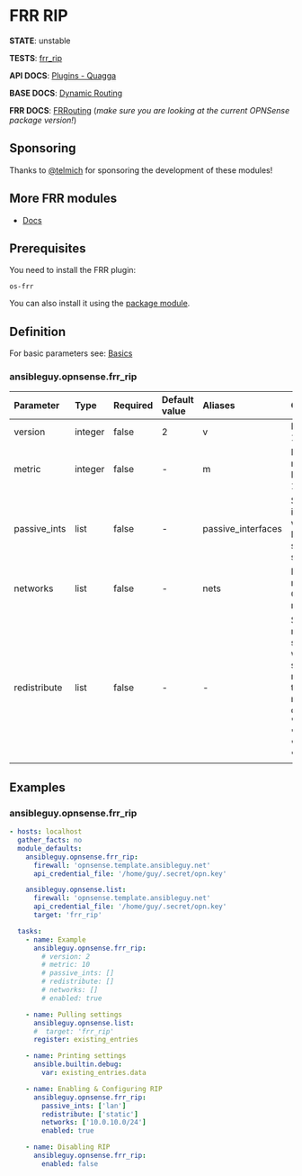 # FRR RIP

**STATE**: unstable

**TESTS**: [frr_rip](https://github.com/ansibleguy/collection_opnsense/blob/stable/tests/frr_rip.yml)

**API DOCS**: [Plugins - Quagga](https://docs.opnsense.org/development/api/plugins/quagga.html)

**BASE DOCS**: [Dynamic Routing](https://docs.opnsense.org/manual/dynamic_routing.html)

**FRR DOCS**: [FRRouting](https://docs.frrouting.org/) (_make sure you are looking at the current OPNSense package version!_)

## Sponsoring

Thanks to [@telmich](https://github.com/telmich) for sponsoring the development of these modules!

## More FRR modules

* [Docs](https://github.com/ansibleguy/collection_opnsense/blob/stable/docs/use_frr.md)

## Prerequisites

You need to install the FRR plugin:
```
os-frr
```

You can also install it using the [package module](https://github.com/ansibleguy/collection_opnsense/blob/stable/docs/use_package.md).

## Definition

For basic parameters see: [Basics](https://github.com/ansibleguy/collection_opnsense/blob/stable/docs/use_basic.md#definition)

### ansibleguy.opnsense.frr_rip

| Parameter | Type    | Required | Default value | Aliases            | Comment                                                                                                                                        |
|:----------|:--------|:---------|:--------------|:-------------------|:-----------------------------------------------------------------------------------------------------------------------------------------------|
| version   | integer | false    | 2             | v                  | RIP version. 1 or 2                                                                                                                            |
| metric    | integer | false    | -             | m                  | Default metric. Integer from 1 to 16                                                                                                           |                                                                                                                                                  |
| passive_ints    | list    | false    | -             | passive_interfaces | Select the interfaces, where no RIP packets should be sent to                                                                                  |                                                                                                                                                  |
| networks    | list    | false    | -             | nets               | Enter your networks in CIDR notation                                                                                                           |                                                                                                                                                  |
| redistribute    | list    | false    | -             | -                  | Select other routing sources, which should be redistributed to the other nodes. One or more of: 'bgp', 'ospf', 'connected', 'kernel', 'static' |                                                                                                                                                  |


## Examples

### ansibleguy.opnsense.frr_rip

```yaml
- hosts: localhost
  gather_facts: no
  module_defaults:
    ansibleguy.opnsense.frr_rip:
      firewall: 'opnsense.template.ansibleguy.net'
      api_credential_file: '/home/guy/.secret/opn.key'

    ansibleguy.opnsense.list:
      firewall: 'opnsense.template.ansibleguy.net'
      api_credential_file: '/home/guy/.secret/opn.key'
      target: 'frr_rip'

  tasks:
    - name: Example
      ansibleguy.opnsense.frr_rip:
        # version: 2
        # metric: 10
        # passive_ints: []
        # redistribute: []
        # networks: []
        # enabled: true

    - name: Pulling settings
      ansibleguy.opnsense.list:
      #  target: 'frr_rip'
      register: existing_entries

    - name: Printing settings
      ansible.builtin.debug:
        var: existing_entries.data

    - name: Enabling & Configuring RIP
      ansibleguy.opnsense.frr_rip:
        passive_ints: ['lan']
        redistribute: ['static']
        networks: ['10.0.10.0/24']
        enabled: true

    - name: Disabling RIP
      ansibleguy.opnsense.frr_rip:
        enabled: false
```
